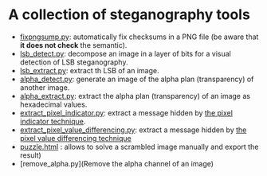 # A collection of steganography tools

- [fixpngsump.py](fixpngsum.py): automatically fix checksums in a PNG file (be aware that **it does not check** the semantic).
- [lsb_detect.py](lsb_detect.py): decompose an image in a layer of bits for a visual detection of LSB steganography.
- [lsb_extract.py](lsb_extract.py): extract th LSB of an image.
- [alpha_detect.py](alpha_detect.py): generate an image of the alpha plan (transparency) of another image.
- [alpha_extract.py](alpha_extract.py): extract the alpha plan (transparency) of an image as hexadecimal values.
- [extract_pixel_indicator.py](extract_pixel_indicator.py): extract a message hidden by [the pixel indicator technique](https://www.semanticscholar.org/paper/Pixel-Indicator-Technique-for-RGB-Image-Gutub/b3cd1fd840c74427750b9e1ed1ebed7a8d629cbb?p2df).
- [extract_pixel_value_differencing.py](extract_pixel_value_differencing.py): extract a message hidden by [the pixel value differencing technique](https://people.cs.nctu.edu.tw/~whtsai/Journal%20Paper%20PDFs/Wu_&_Tsai_PRL_2003.pdf)
- [puzzle.html](puzzla.html) : allows to solve a scrambled image manually and export the result)
- [remove_alpha.py](Remove the alpha channel of an image)